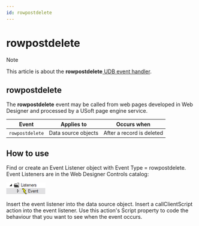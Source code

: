 ```yaml
---
id: rowpostdelete
---
```


# rowpostdelete



> [!NOTE]
> This article is about the **rowpostdelete**[ UDB event handler](/docs/Web_and_app_UIs/UDB_Events).

## **rowpostdelete**

The **rowpostdelete** event may be called from web pages developed in Web Designer and processed by a USoft page engine service.

|**Event**|**Applies to**|**Occurs when**|
|--------|--------|--------|
|`rowpostdelete`|Data source objects|After a record is deleted|



## How to use

Find or create an Event Listener object with Event Type = rowpostdelete. Event Listeners are in the Web Designer Controls catalog:

![](./assets/ff8672be-ff07-426e-ba7e-0ecf37444b63.png)

Insert the event listener into the data source object. Insert a callClientScript action into the event listener. Use this action's Script property to code the behaviour that you want to see when the event occurs.